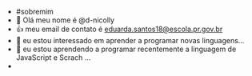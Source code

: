 - #sobremim
-  👋 Olá meu nome é @d-nicolly
- 👍 meu email de contato é eduarda.santos18@escola.pr.gov.br
- 👀 eu estou interessado em aprender a programar novas linguagens...
- 🌱 eu estou aprendendo a programar recentemente a linguagem de JavaScript e Scrach ...
- 
